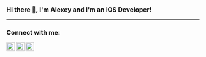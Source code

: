 ### Hi there 👋, I'm Alexey and I'm an iOS Developer!

___
### Connect with me:

[<img align="left" alt="Artem-Tomilo | LinkedIn" width="22px" src="https://cdn.jsdelivr.net/npm/simple-icons@v3/icons/linkedin.svg" />][linkedin]

[<img align="left" alt="Artem-Tomilo | Telegram" width="22px" src="https://cdn.jsdelivr.net/npm/simple-icons@v3/icons/telegram.svg" />][telegram]

[<img align="left" alt="Artem-Tomilo | Post" width="22px" src="https://cdn.jsdelivr.net/npm/simple-icons@v3/icons/gmail.svg" />][post]

[linkedin]: https://www.linkedin.com/in/alexey-grebennikov-6996071a2
[telegram]: http://t.me/Alexey_iOS
[post]: mailto:ios.grebennikov@gmail.com

<!--
**ios-grebennikov/ios-grebennikov** is a ✨ _special_ ✨ repository because its `README.md` (this file) appears on your GitHub profile.

Here are some ideas to get you started:

- 🔭 I’m currently working on ...
- 🌱 I’m currently learning ...
- 👯 I’m looking to collaborate on ...
- 🤔 I’m looking for help with ...
- 💬 Ask me about ...
- 📫 How to reach me: ...
- 😄 Pronouns: ...
- ⚡ Fun fact: ...
-->
